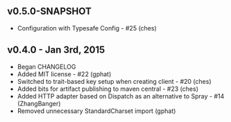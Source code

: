 ## v0.5.0-SNAPSHOT

* Configuration with Typesafe Config - #25 (ches)

## v0.4.0 - Jan 3rd, 2015

* Began CHANGELOG
* Added MIT license - #22 (gphat)
* Switched to trait-based key setup when creating client - #20 (ches)
* Added bits for artifact publishing to maven central - #23 (ches)
* Added HTTP adapter based on Dispatch as an alternative to Spray - #14 (ZhangBanger)
* Removed unnecessary StandardCharset import (gphat)
